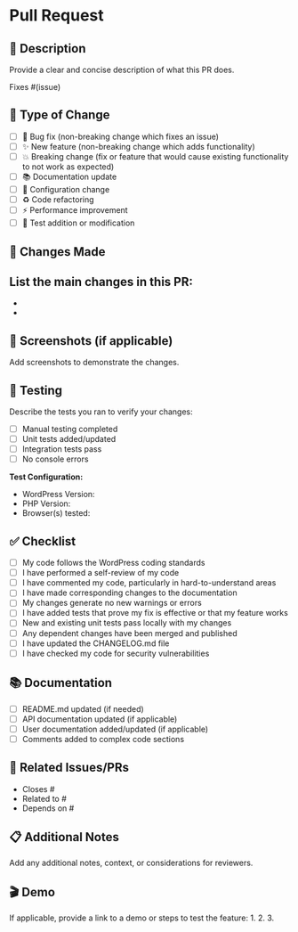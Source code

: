 # Pull Request

## 📝 Description
Provide a clear and concise description of what this PR does.

Fixes #(issue)

## 🎯 Type of Change
- [ ] 🐛 Bug fix (non-breaking change which fixes an issue)
- [ ] ✨ New feature (non-breaking change which adds functionality)
- [ ] 💥 Breaking change (fix or feature that would cause existing functionality to not work as expected)
- [ ] 📚 Documentation update
- [ ] 🔧 Configuration change
- [ ] ♻️ Code refactoring
- [ ] ⚡ Performance improvement
- [ ] 🧪 Test addition or modification

## 🔄 Changes Made
List the main changes in this PR:
- 
- 
- 

## 📸 Screenshots (if applicable)
Add screenshots to demonstrate the changes.

## 🧪 Testing
Describe the tests you ran to verify your changes:
- [ ] Manual testing completed
- [ ] Unit tests added/updated
- [ ] Integration tests pass
- [ ] No console errors

**Test Configuration:**
- WordPress Version:
- PHP Version:
- Browser(s) tested:

## ✅ Checklist
- [ ] My code follows the WordPress coding standards
- [ ] I have performed a self-review of my code
- [ ] I have commented my code, particularly in hard-to-understand areas
- [ ] I have made corresponding changes to the documentation
- [ ] My changes generate no new warnings or errors
- [ ] I have added tests that prove my fix is effective or that my feature works
- [ ] New and existing unit tests pass locally with my changes
- [ ] Any dependent changes have been merged and published
- [ ] I have updated the CHANGELOG.md file
- [ ] I have checked my code for security vulnerabilities

## 📚 Documentation
- [ ] README.md updated (if needed)
- [ ] API documentation updated (if applicable)
- [ ] User documentation added/updated (if applicable)
- [ ] Comments added to complex code sections

## 🔗 Related Issues/PRs
- Closes #
- Related to #
- Depends on #

## 📋 Additional Notes
Add any additional notes, context, or considerations for reviewers.

## 🎬 Demo
If applicable, provide a link to a demo or steps to test the feature:
1. 
2. 
3.

